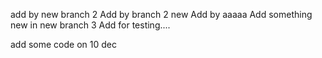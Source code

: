 add by new branch 2
Add by branch 2 new
Add by aaaaa
Add something new in new branch 3
Add for testing....

add some code on 10 dec
